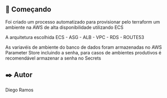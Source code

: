 ## 🚀 Começando

Foi criado um processo automatizado para provisionar pelo terraform um ambiente na AWS de alta disponibilidade utilizando ECS

A arquitetura escolhida ECS - ASG - ALB - VPC - RDS - ROUTE53

As variavéis de ambiente do banco de dados foram armazenadas no AWS Parameter Store incluindo a senha, para casos de ambientes produtivos é recomendável armazenar a senha no Secrets
## ✒️ Autor

Diego Ramos